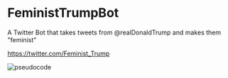 # FeministTrumpBot

A Twitter Bot that takes tweets from @realDonaldTrump and makes them "feminist"

https://twitter.com/Feminist_Trump

![pseudocode](https://cloud.githubusercontent.com/assets/10643705/17007024/4b637aa6-4eb3-11e6-959c-d5331103c193.png)
